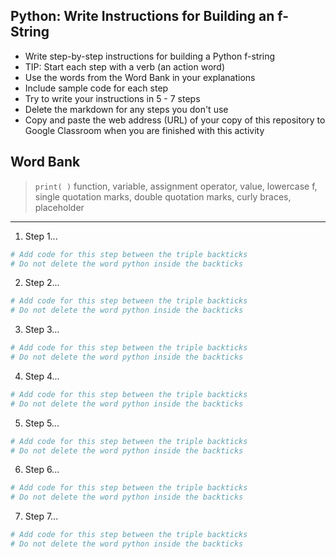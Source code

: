 ## Python: Write Instructions for Building an f-String

- Write step-by-step instructions for building a Python f-string
- TIP: Start each step with a verb (an action word)
- Use the words from the Word Bank in your explanations
- Include sample code for each step
- Try to write your instructions in 5 - 7 steps
- Delete the markdown for any steps you don't use
- Copy and paste the web address (URL) of your copy of this repository to Google Classroom when you are finished with this activity

## Word Bank
> `print( )` function, variable, assignment operator, value, lowercase f, single quotation marks, double quotation marks, curly braces, placeholder

---
1. Step 1...
```python
# Add code for this step between the triple backticks
# Do not delete the word python inside the backticks
```
2. Step 2...
```python
# Add code for this step between the triple backticks
# Do not delete the word python inside the backticks
```
3. Step 3...
```python
# Add code for this step between the triple backticks
# Do not delete the word python inside the backticks
```
4. Step 4...
```python
# Add code for this step between the triple backticks
# Do not delete the word python inside the backticks
```
5. Step 5...
```python
# Add code for this step between the triple backticks
# Do not delete the word python inside the backticks
```
6. Step 6...
```python
# Add code for this step between the triple backticks
# Do not delete the word python inside the backticks
```
7. Step 7...
```python
# Add code for this step between the triple backticks
# Do not delete the word python inside the backticks
```
